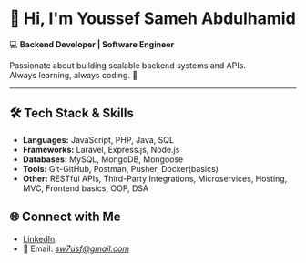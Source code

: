 # 👋 Hi, I'm Youssef Sameh Abdulhamid  

💻 **Backend Developer | Software Engineer**  

Passionate about building scalable backend systems and APIs.  
Always learning, always coding. 🚀  

---

## 🛠️ Tech Stack & Skills  

- **Languages:** JavaScript, PHP, Java, SQL  
- **Frameworks:** Laravel, Express.js, Node.js  
- **Databases:** MySQL, MongoDB, Mongoose  
- **Tools:** Git-GitHub, Postman, Pusher, Docker(basics)
- **Other:**   RESTful APIs, Third-Party Integrations, Microservices, Hosting, MVC, Frontend basics, OOP, DSA


## 🌐 Connect with Me  
- [LinkedIn](https://www.linkedin.com/in/sw-usf)  
- 📧 Email: *sw7usf@gmail.com*  
